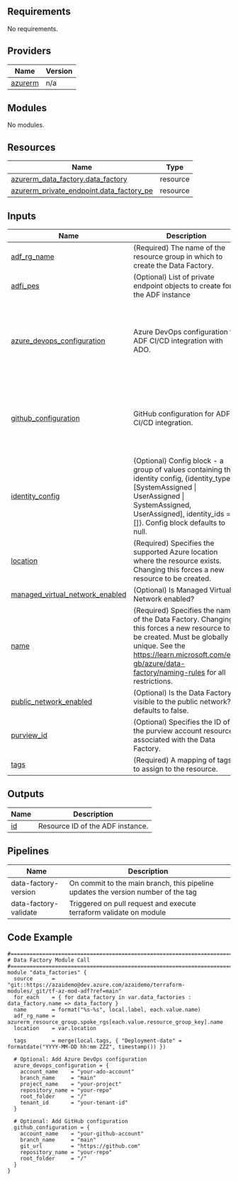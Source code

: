 <!-- BEGIN_TF_DOCS -->
## Requirements

No requirements.

## Providers

| Name | Version |
|------|---------|
| <a name="provider_azurerm"></a> [azurerm](#provider\_azurerm) | n/a |

## Modules

No modules.

## Resources

| Name | Type |
|------|------|
| [azurerm_data_factory.data_factory](https://registry.terraform.io/providers/hashicorp/azurerm/latest/docs/resources/data_factory) | resource |
| [azurerm_private_endpoint.data_factory_pe](https://registry.terraform.io/providers/hashicorp/azurerm/latest/docs/resources/private_endpoint) | resource |

## Inputs

| Name | Description | Type | Default | Required |
|------|-------------|------|---------|:--------:|
| <a name="input_adf_rg_name"></a> [adf\_rg\_name](#input\_adf\_rg\_name) | (Required) The name of the resource group in which to create the Data Factory. | `string` | n/a | yes |
| <a name="input_adfi_pes"></a> [adfi\_pes](#input\_adfi\_pes) | (Optional) List of private endpoint objects to create for the ADF instance | `any` | `[]` | no |
| <a name="input_azure_devops_configuration"></a> [azure\_devops\_configuration](#input\_azure\_devops\_configuration) | Azure DevOps configuration for ADF CI/CD integration with ADO. | <pre>object({<br>  account_name    = string<br>  branch_name     = string<br>  project_name    = string<br>  repository_name = string<br>  root_folder     = string<br>  tenant_id       = string<br>})</pre> | `null` | no |
| <a name="input_github_configuration"></a> [github\_configuration](#input\_github\_configuration) | GitHub configuration for ADF CI/CD integration. | <pre>object({<br>  account_name    = string<br>  branch_name     = string<br>  git_url         = string<br>  repository_name = string<br>  root_folder     = string<br>})</pre> | `null` | no |
| <a name="input_identity_config"></a> [identity\_config](#input\_identity\_config) | (Optional) Config block - a group of values containing the identity config, {identity\_type = [SystemAssigned \| UserAssigned \| SystemAssigned, UserAssigned], identity\_ids = [<AAD Object Id>]}. Config block defaults to null. | `any` | <pre>{<br>  "identity_ids": [],<br>  "identity_type": "SystemAssigned"<br>}</pre> | no |
| <a name="input_location"></a> [location](#input\_location) | (Required) Specifies the supported Azure location where the resource exists. Changing this forces a new resource to be created. | `string` | n/a | yes |
| <a name="input_managed_virtual_network_enabled"></a> [managed\_virtual\_network\_enabled](#input\_managed\_virtual\_network\_enabled) | (Optional) Is Managed Virtual Network enabled? | `bool` | `true` | no |
| <a name="input_name"></a> [name](#input\_name) | (Required) Specifies the name of the Data Factory. Changing this forces a new resource to be created. Must be globally unique. See the https://learn.microsoft.com/en-gb/azure/data-factory/naming-rules for all restrictions. | `string` | n/a | yes |
| <a name="input_public_network_enabled"></a> [public\_network\_enabled](#input\_public\_network\_enabled) | (Optional) Is the Data Factory visible to the public network?, defaults to false. | `bool` | `false` | no |
| <a name="input_purview_id"></a> [purview\_id](#input\_purview\_id) | (Optional) Specifies the ID of the purview account resource associated with the Data Factory. | `string` | `null` | no |
| <a name="input_tags"></a> [tags](#input\_tags) | (Required) A mapping of tags to assign to the resource. | `map(string)` | n/a | yes |

## Outputs

| Name | Description |
|------|-------------|
| <a name="output_id"></a> [id](#output\_id) | Resource ID of the ADF instance. |
<!-- END_TF_DOCS -->

## Pipelines

| Name | Description |
|------|-------------|
| data-factory-version | On commit to the main branch, this pipeline updates the version number of the tag |
| data-factory-validate | Triggered on pull request and execute terraform validate on module |

## Code Example
```hcl
#================================================================================================
# Data Factory Module Call
#================================================================================================
module "data_factories" {
  source      = "git::https://azaidemo@dev.azure.com/azaidemo/terraform-modules/_git/tf-az-mod-adf?ref=main"
  for_each    = { for data_factory in var.data_factories : data_factory.name => data_factory }
  name        = format("%s-%s", local.label, each.value.name)
  adf_rg_name = azurerm_resource_group.spoke_rgs[each.value.resource_group_key].name
  location    = var.location
  
  tags        = merge(local.tags, { "Deployment-date" = formatdate("YYYY-MM-DD hh:mm ZZZ", timestamp()) })

  # Optional: Add Azure DevOps configuration
  azure_devops_configuration = {
    account_name    = "your-ado-account"
    branch_name     = "main"
    project_name    = "your-project"
    repository_name = "your-repo"
    root_folder     = "/"
    tenant_id       = "your-tenant-id"
  }

  # Optional: Add GitHub configuration
  github_configuration = {
    account_name    = "your-github-account"
    branch_name     = "main"
    git_url         = "https://github.com"
    repository_name = "your-repo"
    root_folder     = "/"
  }
}